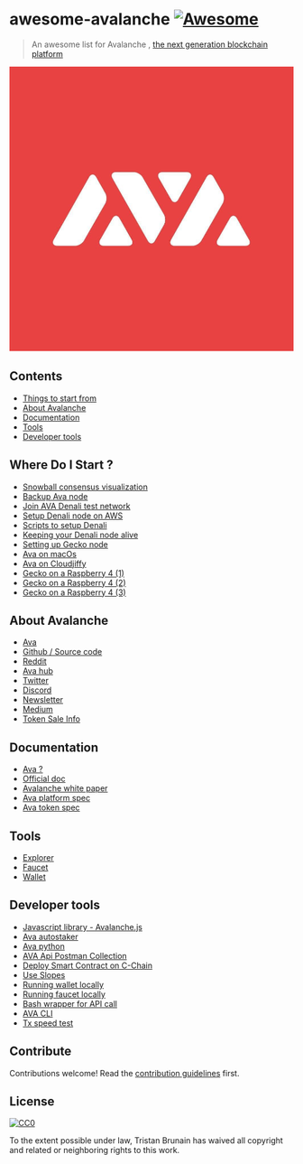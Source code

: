 # awesome-avalanche [![Awesome](https://awesome.re/badge.svg)](https://awesome.re)

> An awesome list for Avalanche , [the next generation blockchain platform](https://www.avalabs.org/why-ava) 

![Avalanche Logo](./ava-logo.jpg)

## Contents

- [Things to start from](#where-do-i-start-)
- [About Avalanche](#about-avalanche)
- [Documentation](#documentation)
- [Tools](#tools)
- [Developer tools](#developer-tools)

## Where Do I Start ?

- [Snowball consensus visualization](https://tedyin.com/archive/snow-bft-demo/#/snow)
- [Backup Ava node](https://medium.com/@otherpaco/backup-your-precious-ava-node-85650b9941a7)
- [Join AVA Denali test network](https://medium.com/avalabs/how-to-join-avas-denali-test-network-9bbfb353207b)
- [Setup Denali node on AWS](https://medium.com/@ablock.io/guide-launch-your-denali-node-with-aws-from-a-to-z-4a13ebac1466)
- [Scripts to setup Denali](https://medium.com/@ablock.io/launch-your-denali-node-in-5-minutes-b9a6a0e6e898)
- [Keeping your Denali node alive](https://medium.com/@dogusural/how-to-keep-denali-node-alive-on-linux-c16d57e561ca?source=social.tw)
- [Setting up Gecko node](https://docs.ava.network/v1.0/en/quickstart/ava-getting-started/)
- [Ava on macOs](https://medium.com/@gbolahanethanonadeko/ava-node-setup-on-macos-for-newbies-559c50757008)
- [Ava on Cloudjiffy](https://medium.com/@gbolahanethanonadeko/ava-cascade-for-newbies-ae00b0736b70)
- [Gecko on a Raspberry 4 (1)](https://github.com/otherpaco/ava-denali-testnet-on-raspi4)
- [Gecko on a Raspberry 4 (2)](https://medium.com/@otherpaco/run-gecko-on-a-raspberrypi-and-make-it-an-ava-node-and-validator-b79822c9136d)
- [Gecko on a Raspberry 4 (3)](https://medium.com/@kamoshikapioto/ava-gecko-node-on-raspberry-os-64-bit-2989e5110871)

## About Avalanche

- [Ava](https://www.avalabs.org/)
- [Github / Source code](https://github.com/ava-labs?type=source)
- [Reddit](https://www.reddit.com/r/avax/)  
- [Ava hub](https://community.avax.network/)
- [Twitter](https://twitter.com/avalabsofficial)
- [Discord](https://discord.gg/Ja3CSs7)
- [Newsletter](https://upscri.be/xnitey)
- [Medium](https://medium.com/avalabs)
- [Token Sale Info](https://info.avax.network/)

## Documentation

- [Ava ?](https://medium.com/avalabs/the-ava-platform-a-tech-primer-7a9b5de57a35)
- [Official doc](https://docs.avax.network/)
- [Avalanche white paper](https://arxiv.org/pdf/1906.08936.pdf)
- [Ava platform spec](https://files.avalabs.org/papers/platform.pdf)
- [Ava token spec ](https://files.avalabs.org/papers/ava-token.pdf)

## Tools

- [Explorer](https://explorer.avax.network/)
- [Faucet](https://faucet.avax.network/)
- [Wallet](https://wallet.avax.network)

## Developer tools

- [Javascript library - Avalanche.js](https://github.com/ava-labs/avalanche.js)
- [Ava autostaker](https://github.com/michaelbnewman/ava-auto-staker)
- [Ava python](https://github.com/zefonseca/ava-python)
- [AVA Api Postman Collection](https://github.com/synechist/AVA-APIs-Postman)
- [Deploy Smart Contract on C-Chain](https://medium.com/avalabs/deploy-a-smart-contract-on-ava-using-remix-and-metamask-98933a93f436)
- [Use Slopes](https://medium.com/avalabs/the-ava-platform-tools-pt-3-slopes-putting-the-ava-in-javascript-6c03ffa38835)
- [Running wallet locally](https://medium.com/avalabs/the-ava-platform-tools-pt-1-the-ava-wallet-b2e849b57632)
- [Running faucet locally](https://medium.com/avalabs/the-ava-platform-tools-pt-2-the-ava-faucet-48f28da57146)
- [Bash wrapper for API call](https://gist.github.com/jzu/d26b317b35b6fcf3317a636f1ce5f7ee)
- [AVA CLI](https://github.com/hsk81/ava-cli)
- [Tx speed test](https://github.com/ekherit/pyava)

## Contribute

Contributions welcome! Read the [contribution guidelines](contributing.md) first.

## License

[![CC0](https://mirrors.creativecommons.org/presskit/buttons/88x31/svg/cc-zero.svg)](https://creativecommons.org/publicdomain/zero/1.0)

To the extent possible under law, Tristan Brunain has waived all copyright and
related or neighboring rights to this work.
